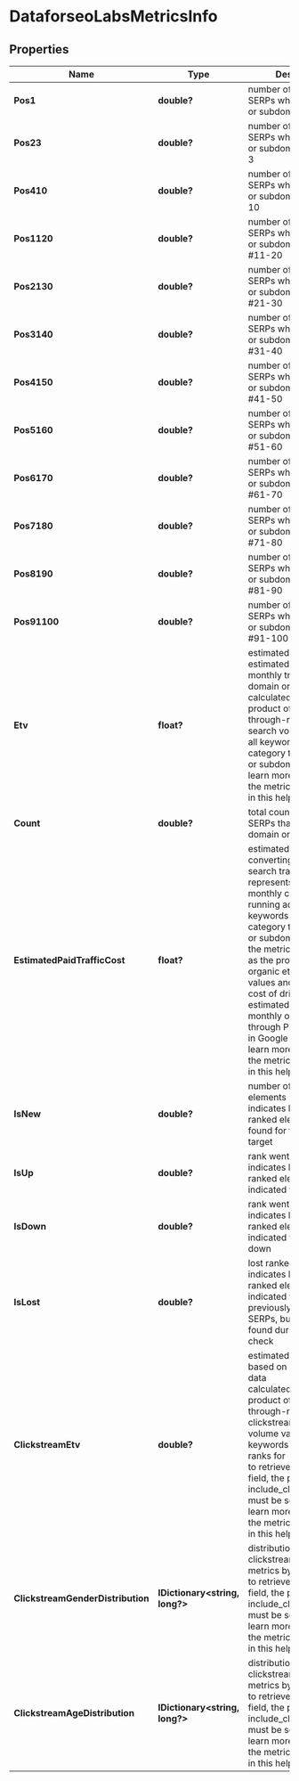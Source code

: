 # DataforseoLabsMetricsInfo


## Properties

| Name | Type | Description | Notes |
|------------ | ------------- | ------------- | -------------|
**Pos1** | **double?** | number of organic SERPs where the domain or subdomain ranks #1 |[optional]|
**Pos23** | **double?** | number of organic SERPs where the domain or subdomain ranks #2-3 |[optional]|
**Pos410** | **double?** | number of organic SERPs where the domain or subdomain ranks #4-10 |[optional]|
**Pos1120** | **double?** | number of organic SERPs where the domain or subdomain ranks #11-20 |[optional]|
**Pos2130** | **double?** | number of organic SERPs where the domain or subdomain ranks #21-30 |[optional]|
**Pos3140** | **double?** | number of organic SERPs where the domain or subdomain ranks #31-40 |[optional]|
**Pos4150** | **double?** | number of organic SERPs where the domain or subdomain ranks #41-50 |[optional]|
**Pos5160** | **double?** | number of organic SERPs where the domain or subdomain ranks #51-60 |[optional]|
**Pos6170** | **double?** | number of organic SERPs where the domain or subdomain ranks #61-70 |[optional]|
**Pos7180** | **double?** | number of organic SERPs where the domain or subdomain ranks #71-80 |[optional]|
**Pos8190** | **double?** | number of organic SERPs where the domain or subdomain ranks #81-90 |[optional]|
**Pos91100** | **double?** | number of organic SERPs where the domain or subdomain ranks #91-100 |[optional]|
**Etv** | **float?** | estimated traffic volume<br>estimated organic monthly traffic to the domain or subdomain<br>calculated as the product of CTR (click-through-rate) and search volume values of all keywords in the category that the domain or subdomain ranks for<br>learn more about how the metric is calculated in this help center article |[optional]|
**Count** | **double?** | total count of organic SERPs that contain the domain or subdomain |[optional]|
**EstimatedPaidTrafficCost** | **float?** | estimated cost of converting organic search traffic into paid<br>represents the estimated monthly cost (USD) of running ads for all keywords in the category that the domain or subdomain ranks for<br>the metric is calculated as the product of organic etv and paid cpc values and indicates the cost of driving the estimated volume of monthly organic traffic through PPC advertising in Google Search<br>learn more about how the metric is calculated in this help center article |[optional]|
**IsNew** | **double?** | number of new ranked elements<br>indicates how many new ranked elements were found for the indicated target |[optional]|
**IsUp** | **double?** | rank went up<br>indicates how many ranked elements of the indicated target went up |[optional]|
**IsDown** | **double?** | rank went down<br>indicates how many ranked elements of the indicated target went down |[optional]|
**IsLost** | **double?** | lost ranked elements<br>indicates how many ranked elements of the indicated target were previously presented in SERPs, but weren’t found during the last check |[optional]|
**ClickstreamEtv** | **double?** | estimated traffic volume based on clickstream data<br>calculated as the product of click-through-rate and clickstream search volume values of all keywords the domain ranks for<br>to retrieve results for this field, the parameter include_clickstream_data must be set to true<br>learn more about how the metric is calculated in this help center article |[optional]|
**ClickstreamGenderDistribution** | **IDictionary<string, long?>** | distribution of estimated clickstream-based metrics by gender<br>to retrieve results for this field, the parameter include_clickstream_data must be set to true<br>learn more about how the metric is calculated in this help center article |[optional]|
**ClickstreamAgeDistribution** | **IDictionary<string, long?>** | distribution of clickstream-based metrics by age<br>to retrieve results for this field, the parameter include_clickstream_data must be set to true<br>learn more about how the metric is calculated in this help center article |[optional]|